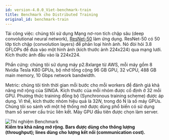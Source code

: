 ```yaml
---
id: version-4.0.0_Viet-benchmark-train
title: Benchmark cho Distributed Training
original_id: benchmark-train
---
```


<!--- Licensed to the Apache Software Foundation (ASF) under one or more contributor license agreements.  See the NOTICE file distributed with this work for additional information regarding copyright ownership.  The ASF licenses this file to you under the Apache License, Version 2.0 (the "License"); you may not use this file except in compliance with the License.  You may obtain a copy of the License at http://www.apache.org/licenses/LICENSE-2.0 Unless required by applicable law or agreed to in writing, software distributed under the License is distributed on an "AS IS" BASIS, WITHOUT WARRANTIES OR CONDITIONS OF ANY KIND, either express or implied.  See the License for the specific language governing permissions and limitations under the License.  -->

Tải công việc: chúng tôi sử dụng Mạng nơ-ron tích chập sâu (deep convolutional
neural network),
[ResNet-50](https://github.com/apache/singa/blob/master/examples/cnn/model/resnet.py)
làm ứng dụng. ResNet-50 có 50 lớp tích chập (convolution layers) để phân loại
hình ảnh. Nó đòi hỏi 3.8 GFLOPs để đưa vào một hình ảnh (kích thước ảnh 224x224)
qua mạng lưới. Kích thước ảnh đầu vào là 224x224.

Phần cứng: chúng tôi sử dụng máy p2.8xlarge từ AWS, mỗi máy gồm 8 Nvidia Tesla
K80 GPUs, bộ nhớ tổng cộng 96 GB GPU, 32 vCPU, 488 GB main memory, 10 Gbps
network bandwidth.

Metric: chúng tôi tính thời gian mỗi bước cho mỗi workers để đánh giá khả năng
mở rộng của SINGA. Kích thước của mỗi nhóm được cố định ở 32 mỗi GPU. Phương
thức training đồng bộ (Synchronous training scheme) được áp dụng. Vì thế, kích
thước nhóm hiệu quả là $32N$, trong đó N là số máy GPUs. Chúng tôi so sánh với
một hệ thống mở được dùng phổ biến có sử dụng tham số server cấu trúc liên kết.
Máy GPU đầu tiên được chọn làm server.

![Thí nghiệm Benchmark](assets/benchmark.png) <br/> **Kiểm tra khả năng mở rộng.
Bars được dùng cho thông lượng (throughput); lines dùng cho lượng kết nối
(communication cost).**

